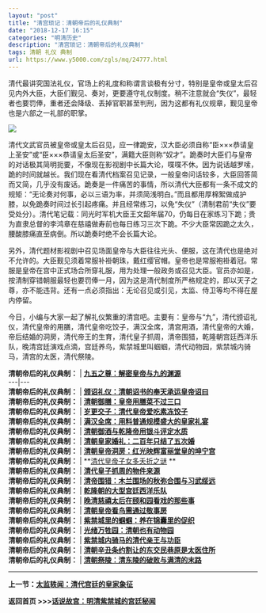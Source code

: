 ```yaml
---
layout: "post"
title: "清宫琐记：清朝帝后的礼仪典制"
date: "2018-12-17 16:15"
categories: "明清历史"
description: "清宫琐记：清朝帝后的礼仪典制"
tags: 清朝 礼仪 典制
url: https://www.y5000.com/zgls/mq/24777.html
---
```






清代最讲究国法礼仪，官场上的礼度和称谓言谈极有分寸，特别是皇帝或皇太后召见内外大臣，大臣们觐见、奏对，更要遵守礼仪制度。稍不注意就会“失仪”，最轻者也要罚俸，重者还会降级、丢掉官职甚至判刑，因为这都有礼仪规章，觐见皇帝也是六部之一礼部的职掌。

![](https://img.y5000.com/uploads/allimg/170808/12-1FPQ509222S.jpg)

清代文武官员被皇帝或皇太后召见，应一律跪安，汉大臣必须自称“臣×××恭请皇上圣安”或“臣×××恭请皇太后圣安”，满籍大臣则称“奴才”。跪奏时大臣们与皇帝的对话极其简明扼要，不像现在影视剧中长篇大论，喋喋不休。因为说话越罗嗦，跪的时间就越长。我们现在看清代档案召见记录，一般皇帝问话较多，大臣回答简而又简，几乎没有废话。跪奏是一件痛苦的事情，所以清代大臣都有一条不成文的规矩：“无论奏对何事，必以三语为率，并须简浅明白。”而且都用厚棉絮做成护膝，以免跪奏时间过长引起疼痛。并且经常练习，以免“失仪”（清制君前“失仪”要受处分）。清代笔记载：同光时军机大臣王文韶年届70，仍每日在家练习下跪；贵为直隶总督的李鸿章在慈禧做寿前也每日练习三次下跪。不少大臣常因跪之太久，腰酸膝痛直至病倒。所以跪奏时绝不会长篇大论。

另外，清代题材影视剧中召见场面皇帝与大臣往往光头、便服，这在清代也是绝对不允许的。大臣觐见须着常服补褂朝珠，戴红缨官帽。皇帝也是常服袍褂着冠。常服是皇帝在宫中正式场合所穿礼服，用为处理一般政务或召见大臣。官员亦如是，按清制穿错朝服最轻也要罚俸一月，因为这是清代制度所严格规定的，即以天子之尊，亦不能违背。还有一点必须指出：无论召见或引见，太监、侍卫等均不得在屋内停留。

今日，小编与大家一起了解礼仪繁重的清宫吧。主要有：皇帝与“九”，清代颁诏礼仪，清代皇帝的用膳，清代皇帝吃饺子，满汉全席，清宫用酒，清代皇帝的大婚，帝后结婚的洞房，清代帝王的生育，清代皇子抓周，清帝围猎，乾隆朝宫廷西洋乐队，晚清宫廷演戏点滴，宫廷养鸟，紫禁城里叫蝈蝈，清代动物园，紫禁城内骑马，清宫的太医，清代祭陵。

**清朝帝后的礼仪典制：** |
[**九五之尊：解密皇帝与九的渊源**](https://www.y5000.com/zgls/mq/24747.html)  
---|---  
**清朝帝后的礼仪典制：** |
[**颁诏礼仪：清朝诏书的奉天承运皇帝诏曰**](https://www.y5000.com/zgls/mq/24748.html)  
**清朝帝后的礼仪典制：** |
[**清朝御膳：皇帝用膳菜不过三口**](https://www.y5000.com/zgls/mq/24749.html)  
**清朝帝后的礼仪典制：** |
[**岁更交子：清代皇帝爱吃素冻饺子**](https://www.y5000.com/zgls/mq/24750.html)  
**清朝帝后的礼仪典制：** |
[**满汉全席：用料普通规模盛大的皇家礼宴**](https://www.y5000.com/zgls/mq/24752.html)  
**清朝帝后的礼仪典制：** |
[**清朝御酒与乾隆帝用银斗评定水质**](https://www.y5000.com/zgls/mq/24753.html)  
**清朝帝后的礼仪典制：** |
[**清朝皇家婚礼：二百年只结了五次婚**](https://www.y5000.com/zgls/mq/24754.html)  
**清朝帝后的礼仪典制：** |
[**清朝皇帝洞房：红光映辉富丽堂皇的坤宁宫**](https://www.y5000.com/zgls/mq/24755.html)  
**清朝帝后的礼仪典制：** |  **[清代皇帝子女多夭折之谜](https://www.y5000.com/zgls/mq/24757.html) **  
**清朝帝后的礼仪典制：** |  [**清代皇子抓周的物件来源**](https://www.y5000.com/zgls/mq/24760.html)  
**清朝帝后的礼仪典制：** |
[**清帝围猎：木兰围场的秋弥合围与习武绥远**](https://www.y5000.com/zgls/mq/24762.html)  
**清朝帝后的礼仪典制：** |  [**乾隆朝的大型宫廷西洋乐队**](https://www.y5000.com/zgls/mq/24763.html)  
**清朝帝后的礼仪典制：** |
[**晚清慈禧太后在颐和园看戏的那些事**](https://www.y5000.com/zgls/mq/24764.html)  
**清朝帝后的礼仪典制：** |  [**清朝皇帝看鸟需通过敬事房**](https://www.y5000.com/zgls/mq/24765.html)  
**清朝帝后的礼仪典制：** |
[**紫禁城里的蝈蝈：养在锦囊里的促织**](https://www.y5000.com/zgls/mq/24767.html)  
**清朝帝后的礼仪典制：** |
[**光绪万牲园：清朝也有动物园**](https://www.y5000.com/zgls/mq/24768.html)  
**清朝帝后的礼仪典制：** |
[**紫禁城内骑马的清代亲王与功臣**](https://www.y5000.com/zgls/mq/24769.html)  
**清朝帝后的礼仪典制：** |
[**清朝辛丑条约割让的东交民巷原是太医住所**](https://www.y5000.com/zgls/mq/24771.html)  
**清朝帝后的礼仪典制：** |
[**清朝祭陵：清东陵的破败与满清的末路**](https://www.y5000.com/zgls/mq/24773.html)  
  
* * *

**上一节：[太监轶闻：清代宫廷的皇家象征](https://www.y5000.com/yszt/24693.html)**

**返回首页 >>>[话说故宫：明清紫禁城的宫廷秘闻](https://www.y5000.com/yszt/24781.html)**
